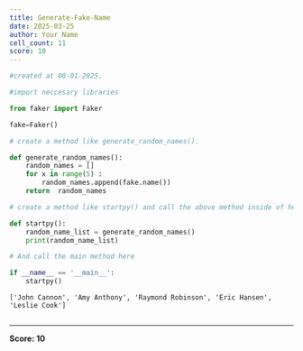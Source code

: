 ```yaml
---
title: Generate-Fake-Name
date: 2025-03-25
author: Your Name
cell_count: 11
score: 10
---
```


```python
#created at 08-01-2025.
```


```python
#import neccesary libraries
```


```python
from faker import Faker
```


```python
fake=Faker()
```


```python
# create a method like generate_random_names().
```


```python
def generate_random_names():
    random_names = []
    for x in range(5) :
        random_names.append(fake.name())
    return  random_names
```


```python
# create a method like startpy() and call the above method inside of here..
```


```python
def startpy():
    random_name_list = generate_random_names()   
    print(random_name_list)
```


```python
# And call the main method here
```


```python
if __name__ == '__main__':
    startpy()
```

    ['John Cannon', 'Amy Anthony', 'Raymond Robinson', 'Eric Hansen', 'Leslie Cook']



```python

```


---
**Score: 10**
